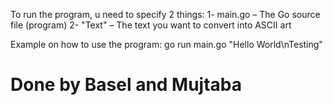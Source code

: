 To run the program, u need to specify 2 things:
    1- main.go – The Go source file (program)
    2- "Text" – The text you want to convert into ASCII art

Example on how to use the program:
    go run main.go "Hello World\nTesting"

# Done by Basel and Mujtaba